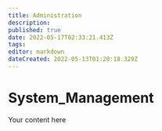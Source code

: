 ```yaml
---
title: Administration
description: 
published: true
date: 2022-05-17T02:33:21.413Z
tags: 
editor: markdown
dateCreated: 2022-05-13T01:20:18.329Z
---
```


# System_Management
Your content here